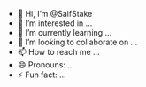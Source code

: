- 👋 Hi, I’m @SaifStake
- 👀 I’m interested in ...
- 🌱 I’m currently learning ...
- 💞️ I’m looking to collaborate on ...
- 📫 How to reach me ...
- 😄 Pronouns: ...
- ⚡ Fun fact: ...

<!---
SaifStake/SaifStake is a ✨ special ✨ repository because its `README.md` (this file) appears on your GitHub profile.
You can click the Preview link to take a look at your changes.
--->
